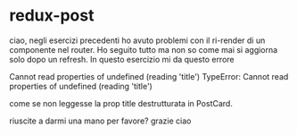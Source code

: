 # redux-post

ciao, negli esercizi precedenti ho avuto problemi con il ri-render di un componente nel router. Ho seguito tutto ma non so come mai si aggiorna solo dopo un refresh.
In questo esercizio mi da questo errore

Cannot read properties of undefined (reading 'title')
TypeError: Cannot read properties of undefined (reading 'title')

come se non leggesse la prop title destrutturata in PostCard.

riuscite a darmi una mano per favore?
grazie ciao
